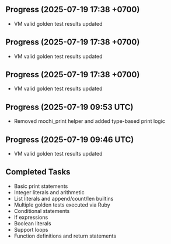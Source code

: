 ## Progress (2025-07-19 17:38 +0700)
- VM valid golden test results updated

## Progress (2025-07-19 17:38 +0700)
- VM valid golden test results updated

## Progress (2025-07-19 17:38 +0700)
- VM valid golden test results updated

## Progress (2025-07-19 09:53 UTC)
- Removed mochi_print helper and added type-based print logic
## Progress (2025-07-19 09:46 UTC)
- VM valid golden test results updated

## Completed Tasks
- Basic print statements
- Integer literals and arithmetic
- List literals and append/count/len builtins
- Multiple golden tests executed via Ruby
- Conditional statements
- If expressions
- Boolean literals
- Support loops
- Function definitions and return statements
